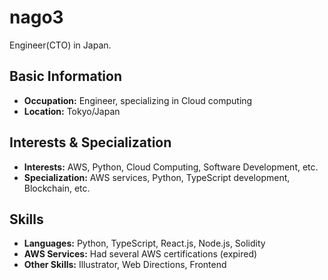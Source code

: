 # nago3

Engineer(CTO) in Japan.

## Basic Information
- **Occupation:** Engineer, specializing in Cloud computing
- **Location:** Tokyo/Japan

## Interests & Specialization
- **Interests:** AWS, Python, Cloud Computing, Software Development, etc.
- **Specialization:** AWS services, Python, TypeScript development, Blockchain, etc.

## Skills
- **Languages:** Python, TypeScript, React.js, Node.js, Solidity
- **AWS Services:** Had several AWS certifications (expired)
- **Other Skills:** Illustrator, Web Directions, Frontend
